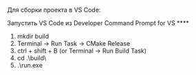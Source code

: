 Для сборки проекта в VS Code:

Запустить VS Code из Developer Command Prompt for VS ****

1) mkdir build
2) Terminal -> Run Task -> CMake Release
3) ctrl + shift + B (or Terminal -> Run Build Task)
4) сd .\build\
5) .\run.exe